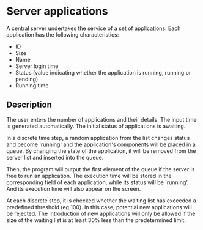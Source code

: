 # Server applications
A central server undertakes the service of a set of applications. 
Each application has the following characteristics: 

* ID 
* Size
* Name 
* Server login time 
* Status (value indicating whether the application is running, running or pending)
* Running time

## Description
The user enters the number of applications and their details. The input time is generated automatically. The initial status of applications is awaiting.

In a discrete time step, a random application from the list changes status and become 'running' and the application's components will be placed in a queue. By changing the state of the application, it will be removed from the server list and inserted into the queue.

Then, the program will output the first element of the queue if the server is free to run an application. The execution time will be stored in the corresponding field of each application, while its status will be 'running'. And its execution time will also appear on the screen.

At each discrete step, it is checked whether the waiting list has exceeded a predefined threshold (eg 100). In this case, potential new applications will be rejected. The introduction of new applications will only be allowed if the size of the waiting list is at least 30% less than the predetermined limit.

